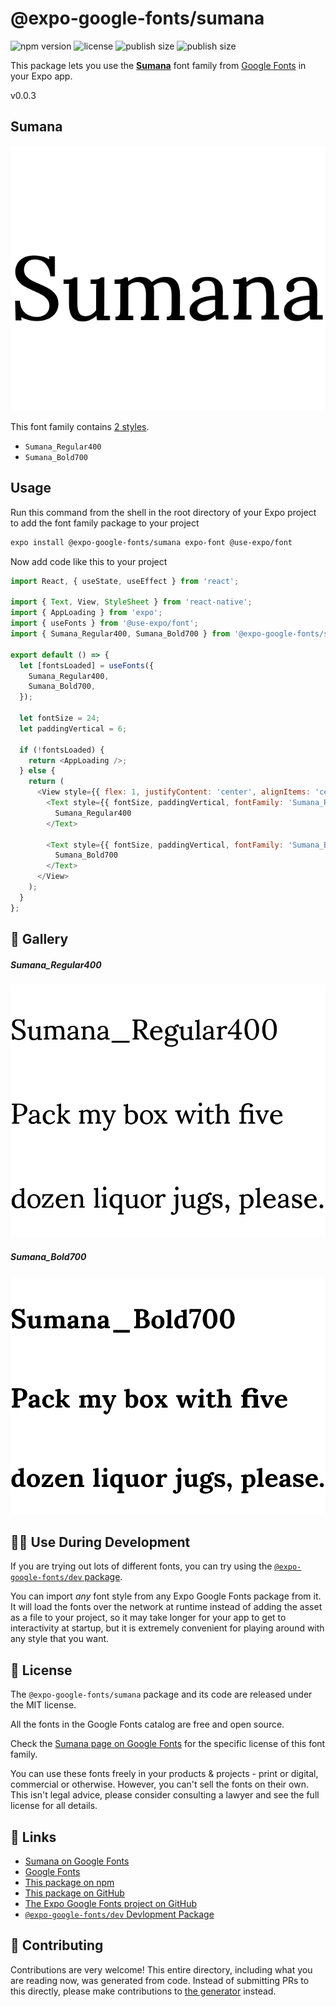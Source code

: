 # @expo-google-fonts/sumana

![npm version](https://flat.badgen.net/npm/v/@expo-google-fonts/sumana)
![license](https://flat.badgen.net/github/license/expo/google-fonts)
![publish size](https://flat.badgen.net/packagephobia/install/@expo-google-fonts/sumana)
![publish size](https://flat.badgen.net/packagephobia/publish/@expo-google-fonts/sumana)

This package lets you use the [**Sumana**](https://fonts.google.com/specimen/Sumana) font family from [Google Fonts](https://fonts.google.com/) in your Expo app.

v0.0.3

## Sumana

![Sumana](./font-family.png)

This font family contains [2 styles](#-gallery).

- `Sumana_Regular400`
- `Sumana_Bold700`

## Usage

Run this command from the shell in the root directory of your Expo project to add the font family package to your project
```sh
expo install @expo-google-fonts/sumana expo-font @use-expo/font
```

Now add code like this to your project
```js
import React, { useState, useEffect } from 'react';

import { Text, View, StyleSheet } from 'react-native';
import { AppLoading } from 'expo';
import { useFonts } from '@use-expo/font';
import { Sumana_Regular400, Sumana_Bold700 } from '@expo-google-fonts/sumana';

export default () => {
  let [fontsLoaded] = useFonts({
    Sumana_Regular400,
    Sumana_Bold700,
  });

  let fontSize = 24;
  let paddingVertical = 6;

  if (!fontsLoaded) {
    return <AppLoading />;
  } else {
    return (
      <View style={{ flex: 1, justifyContent: 'center', alignItems: 'center' }}>
        <Text style={{ fontSize, paddingVertical, fontFamily: 'Sumana_Regular400' }}>
          Sumana_Regular400
        </Text>

        <Text style={{ fontSize, paddingVertical, fontFamily: 'Sumana_Bold700' }}>
          Sumana_Bold700
        </Text>
      </View>
    );
  }
};

```

## 🔡 Gallery

##### Sumana_Regular400
![Sumana_Regular400](./9fc4eb110fb834ab65fd4f7af149d8ca3402dde810677f1f6dc84f2b08194c7c.ttf.png)

##### Sumana_Bold700
![Sumana_Bold700](./b035af08a910c59c4baf4941cca6a95cdea0a5c22c5d2615f77267f808f82c28.ttf.png)


## 👩‍💻 Use During Development

If you are trying out lots of different fonts, you can try using the [`@expo-google-fonts/dev` package](https://github.com/expo/google-fonts/tree/master/font-packages/dev#readme).

You can import *any* font style from any Expo Google Fonts package from it. It will load the fonts
over the network at runtime instead of adding the asset as a file to your project, so it may take longer
for your app to get to interactivity at startup, but it is extremely convenient
for playing around with any style that you want.

## 📖 License

The `@expo-google-fonts/sumana` package and its code are released under the MIT license.

All the fonts in the Google Fonts catalog are free and open source.

Check the [Sumana page on Google Fonts](https://fonts.google.com/specimen/Sumana) for the specific license of this font family.

You can use these fonts freely in your products & projects - print or digital, commercial or otherwise. However, you can't sell the fonts on their own. This isn't legal advice, please consider consulting a lawyer and see the full license for all details.

## 🔗 Links

- [Sumana on Google Fonts](https://fonts.google.com/specimen/Sumana)
- [Google Fonts](https://fonts.google.com/)
- [This package on npm](https://www.npmjs.com/package/@expo-google-fonts/sumana)
- [This package on GitHub](https://github.com/expo/google-fonts/tree/master/font-packages/sumana)
- [The Expo Google Fonts project on GitHub](https://github.com/expo/google-fonts)
- [`@expo-google-fonts/dev` Devlopment Package](https://github.com/expo/google-fonts/tree/master/font-packages/dev)


## 🤝 Contributing

Contributions are very welcome! This entire directory, including what you are reading now, was generated from code. Instead of submitting PRs to this directly, please make contributions to [the generator](https://github.com/expo/google-fonts/tree/master/packages/generator) instead.
